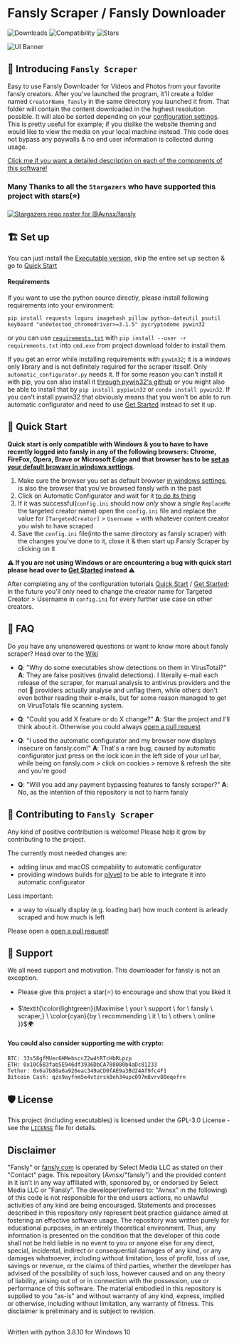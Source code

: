 # Fansly Scraper / Fansly Downloader
![Downloads](https://img.shields.io/github/downloads/Avnsx/fansly/total?color=0078d7&label=🔽%20Downloads.exe&style=flat-square) ![Compatibility](https://img.shields.io/static/v1?style=flat-square&label=%F0%9F%90%8D%20Python&message=3.6%2B&color=blue) ![Stars](https://img.shields.io/github/stars/Avnsx/fansly?style=flat-square&label=⭐%20Stars&color=ffc83d)

![UI Banner](https://i.imgur.com/EhL42m3.jpg)

## 👋 Introducing ``Fansly Scraper``
Easy to use Fansly Downloader for Videos and Photos from your favorite fansly creators. After you've launched the program, it'll create a folder named ``CreatorName_fansly`` in the same directory you launched it from. That folder will contain the content downloaded in the highest resolution possible. It will also be sorted depending on your [configuration settings](https://github.com/Avnsx/fansly/wiki/Explanation-of-provided-programs-&-their-functionality#4-configini).
This is pretty useful for example; if you dislike the website theming and would like to view the media on your local machine instead. This code does not bypass any paywalls & no end user information is collected during usage.

[Click me if you want a detailed description on each of the components of this software!](https://github.com/Avnsx/fansly/wiki/Explanation-of-provided-programs-&-their-functionality)

### Many Thanks to all the `Stargazers` who have supported this project with stars(⭐)

[![Stargazers repo roster for @Avnsx/fansly](https://reporoster.com/stars/Avnsx/fansly)](https://github.com/Avnsx/fansly/stargazers)

## 🏗️ Set up
You can just install the [Executable version](https://github.com/Avnsx/fansly/releases/latest), skip the entire set up section & go to [Quick Start](https://github.com/Avnsx/fansly#-quick-start)

#### Requirements
If you want to use the python source directly, please install following requirements into your environment:

	pip install requests loguru imagehash pillow python-dateutil psutil keyboard "undetected_chromedriver>=3.1.5" pycryptodome pywin32
or you can use [``requirements.txt``](https://github.com/Avnsx/fansly/blob/main/requirements.txt) with ``pip install --user -r requirements.txt`` into ``cmd.exe`` from project download folder to install them.

If you get an error while installing requirements with ``pywin32``; it is a windows only library and is not definitely required for the scraper itsself. Only ``automatic_configurator.py`` needs it. If for some reason you can't install it with pip, you can also install it [through pywin32's github](https://github.com/mhammond/pywin32/releases) or you might also be able to install that by ``pip install pypiwin32`` or ``conda install pywin32``. If you can't install pywin32 that obviously means that you won't be able to run automatic configurator and need to use [Get Started](https://github.com/Avnsx/fansly/wiki/Get-Started) instead to set it up.

## 🚀 Quick Start
**Quick start is only compatible with Windows & you to have to have recently logged into fansly in any of the following browsers: Chrome, FireFox, Opera, Brave or Microsoft Edge and that browser has to be [set as your default browser in windows settings](https://www.avast.com/c-change-default-browser-windows#:~:text=Open%20the%20Start%20menu%20and,is%20the%20current%20default%20browser.).**
1. Make sure the browser you set as default browser [in windows settings](https://www.avast.com/c-change-default-browser-windows#:~:text=Open%20the%20Start%20menu%20and,is%20the%20current%20default%20browser.), is also the browser that you've browsed fansly with in the past
2. Click on Automatic Configurator and wait for it [to do its thing](https://github.com/Avnsx/fansly/wiki/Explanation-of-provided-programs-&-their-functionality#2-automatic-configurator)
3. If it was successful(``config.ini`` should now *only* show a *single* ``ReplaceMe`` the targeted creator name) open the ``config.ini`` file and replace the value for ``[TargetedCreator]`` > ``Username =`` with whatever content creator you wish to have scraped
4. Save the ``config.ini`` file(into the same directory as fansly scraper) with the changes you've done to it, close it & then start up Fansly Scraper by clicking on it

**⚠️ If you are not using Windows or are encountering a bug with quick start please head over to [Get Started](https://github.com/Avnsx/fansly/wiki/Get-Started) instead ⚠️**

After completing any of the configuration tutorials [Quick Start](https://github.com/Avnsx/fansly#-quick-start) / [Get Started](https://github.com/Avnsx/fansly/wiki/Get-Started); in the future you'll only need to change the creator name for Targeted Creator > Username in ``config.ini`` for every further use case on other creators.

## 🤔 FAQ
Do you have any unanswered questions or want to know more about fansly scraper? Head over to the [Wiki](https://github.com/Avnsx/fansly/wiki)

+ **Q**: "Why do some executables show detections on them in VirusTotal?"
**A**: They are false positives (invalid detections). I literally e-mail each release of the scraper, for manual analysis to antivirus providers and the not 💩 providers actually analyse and unflag them, while others don't even bother reading their e-mails, but for some reason managed to get on VirusTotals file scanning system.

+ **Q**: "Could you add X feature or do X change?"
**A**: Star the project and I'll think about it. Otherwise you could always [open a pull request](https://github.com/Avnsx/fansly/pulls)

+ **Q**: "I used the automatic configurator and my browser now displays insecure on fansly.com!"
**A**: That's a rare bug, caused by automatic configurator just press on the lock icon in the left side of your url bar, while being on fansly.com > click on cookies > remove & refresh the site and you're good

+ **Q**: "Will you add any payment bypassing features to fansly scraper?"
**A**: No, as the intention of this repository is not to harm fansly

## 🤝 Contributing to `Fansly Scraper`
Any kind of positive contribution is welcome! Please help it grow by contributing to the project.

The currently most needed changes are:
+ adding linux and macOS compability to automatic configurator
+ providing windows builds for [plyvel](https://github.com/wbolster/plyvel/issues/137) to be able to integrate it into automatic configurator

Less important:
+ a way to visually display (e.g. loading bar) how much content is arleady scraped and how much is left

Please open a [open a pull request](https://github.com/Avnsx/fansly/pulls)!

## 🙏 Support
We all need support and motivation. This downloader for fansly is not an exception.

+ Please give this project a star(⭐️) to encourage and show that you liked it

+ $\textit{\color{lightgreen}{Maximise \ your \ support \ for \ fansly \ scraper,} \ \color{cyan}{by \ recommending \ it \ to \ others \ online }}$🌍

#### You could also consider supporting me with crypto:
```
BTC: 33s58gfMUec6HMebsccZ2w4tRTcHbRLpzp
ETH: 0x10C683fab5E946df3936DbCA788080b4aDc81233
Tether: 0x6a7b80a6a926eac349aCD0fAE9a3Bd24Af9fc4F1
Bitcoin Cash: qzs9ayfnm5e4vtzrsk8eh34upc097m8vrv80eqefrn
```

## 🛡️ License
This project (including executables) is licensed under the GPL-3.0 License - see the [`LICENSE`](LICENSE) file for details.

## Disclaimer
"Fansly" or [fansly.com](https://fansly.com/) is operated by Select Media LLC as stated on their "Contact" page. This repository (Avnsx/"fansly") and the provided content in it isn't in any way affiliated with, sponsored by, or endorsed by Select Media LLC or "Fansly". The developer(referred to: "Avnsx" in the following) of this code is not responsible for the end users actions, no unlawful activities of any kind are being encouraged. Statements and processes described in this repository only represent best practice guidance aimed at fostering an effective software usage. The repository was written purely for educational purposes, in an entirely theoretical environment. Thus, any information is presented on the condition that the developer of this code shall not be held liable in no event to you or anyone else for any direct, special, incidental, indirect or consequential damages of any kind, or any damages whatsoever, including without limitation, loss of profit, loss of use, savings or revenue, or the claims of third parties, whether the developer has advised of the possibility of such loss, however caused and on any theory of liability, arising out of or in connection with the possession, use or performance of this software. The material embodied in this repository is supplied to you "as-is" and without warranty of any kind, express, implied or otherwise, including without limitation, any warranty of fitness. This disclaimer is preliminary and is subject to revision.
##
Written with python 3.8.10 for Windows 10
